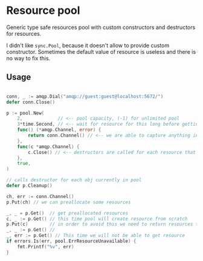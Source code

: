 # Resource pool

Generic type safe resources pool with custom constructors and
destructors for resources.

I didn't like `sync.Pool`, because it doesn't allow to provide custom constructor.
Sometimes the default value of resource is useless and there is no way to fix this.

## Usage

```go

conn, _ := amqp.Dial("amqp://guest:guest@localhost:5672/")
defer conn.Close()

p := pool.New(
    2,             // <-- pool capacity, (-1) for unlimited pool
    3*time.Second, // <-- wait for resource for this long before getting `pool.ErrResourceUnavailable`
    func() (*amqp.Channel, error) {
        return conn.Channel() // <-- we are able to capture anything in this closure
    },
    func(c *amqp.Channel) {
        c.Close() // <-- destructors are called for each resource that pool owns
    },
    true,
)

// calls destructor for each obj currently in pool
defer p.Cleanup()

ch, err := conn.Channel()
p.Put(ch) // we can preallocate some resources

_, _ = p.Get()  // get preallocated resources
c, _ := p.Get() // this time pool will create resource from scratch
p.Put(c)        // in order to avoid this we need to return resources to the pool
_, _ := p.Get() //
_, err := p.Get() // This time we will not be able to get resource
if errors.Is(err, pool.ErrResourceUnavailable) {
    fmt.Printf("%v", err)
}
```
